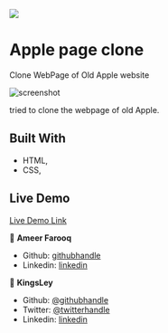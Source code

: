 ![](https://img.shields.io/badge/Microverse-blueviolet)

# Apple page clone

Clone WebPage of Old Apple website

![screenshot](/images/ss.png)

tried to clone the webpage of old Apple.

## Built With

- HTML,
- CSS,

## Live Demo

[Live Demo Link](https://rawcdn.githack.com/bot-killer-cpu/Apple-Page-Clone/03f022dd81ce5127df6c6fad906f8d2795e4cc61/index.html)

👤 **Ameer Farooq**

- Github: [githubhandle](https://github.com/bot-killer-dot)
- Linkedin: [linkedin](https://www.linkedin.com/in/ameer-farooq1/)

👤 **KingsLey**

- Github: [@githubhandle](https://github.com/Kingobaino1)
- Twitter: [@twitterhandle](https://twitter.com/ibehkingso)
- Linkedin: [linkedin](https://www.linkedin.com/in/ibeh-kingsley-obinna-568596177)

